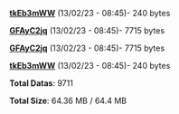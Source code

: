 [**tkEb3mWW**](/data/tkEb3mWW.txt) (13/02/23 - 08:45)- 240 bytes

[**GFAyC2jq**](/data/GFAyC2jq.txt) (13/02/23 - 08:45)- 7715 bytes

[**GFAyC2jq**](/data/GFAyC2jq.txt) (13/02/23 - 08:45)- 7715 bytes

[**tkEb3mWW**](/data/tkEb3mWW.txt) (13/02/23 - 08:45)- 240 bytes

**Total Datas**: 9711

**Total Size**: 64.36 MB / 64.4 MB